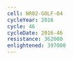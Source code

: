 ```yaml
---
cell: NR02-GOLF-04
cycleYear: 2016
cycle: 46
cycleDate: 2016-46
resistance: 362000
enlightened: 397000 
---
```

      